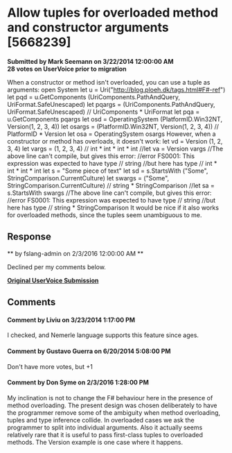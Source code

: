 # Allow tuples for overloaded method and constructor arguments [5668239] #

**Submitted by Mark Seemann on 3/22/2014 12:00:00 AM**  
**28 votes on UserVoice prior to migration**  

When a constructor or method isn't overloaded, you can use a tuple as arguments:
open System
let u = Uri("http://blog.ploeh.dk/tags.html#F#-ref")
let pqd = u.GetComponents (UriComponents.PathAndQuery, UriFormat.SafeUnescaped)
let pqargs = (UriComponents.PathAndQuery, UriFormat.SafeUnescaped) // UriComponents * UriFormat
let pqa = u.GetComponents pqargs
let osd = OperatingSystem (PlatformID.Win32NT, Version(1, 2, 3, 4))
let osargs = (PlatformID.Win32NT, Version(1, 2, 3, 4)) // PlatformID * Version
let osa = OperatingSystem osargs
However, when a constructor or method has overloads, it doesn't work:
let vd = Version (1, 2, 3, 4)
let vargs = (1, 2, 3, 4) // int * int * int * int
//let va = Version vargs
//The above line can't compile, but gives this error:
//error FS0001: This expression was expected to have type
// string
//but here has type
// int * int * int * int
let s = "Some piece of text"
let sd = s.StartsWith ("Some", StringComparison.CurrentCulture)
let swargs = ("Some", StringComparison.CurrentCulture) // string * StringComparison
//let sa = s.StartsWith swargs
//The above line can't compile, but gives this error:
//error FS0001: This expression was expected to have type
// string
//but here has type
// string * StringComparison
It would be nice if it also works for overloaded methods, since the tuples seem unambiguous to me.



## Response ##
** by fslang-admin on 2/3/2016 12:00:00 AM **

Declined per my comments below.


**[Original UserVoice Submission](https://fslang.uservoice.com/forums/245727-f-language/suggestions/5668239)**


## Comments ##


#### Comment by Liviu on 3/23/2014 1:17:00 PM ####
I checked, and Nemerle language supports this feature since ages.


#### Comment by Gustavo Guerra on 6/20/2014 5:08:00 PM ####
Don't have more votes, but +1


#### Comment by Don Syme on 2/3/2016 1:28:00 PM ####
My inclination is not to change the F# behaviour here in the presence of method overloading.
The present design was chosen deliberately to have the programmer remove some of the ambiguity when method overloading, tuples and type inference collide. In overloaded cases we ask the programmer to split into individual arguments.
Also it actually seems relatively rare that it is useful to pass first-class tuples to overloaded methods. The Version example is one case where it happens.

